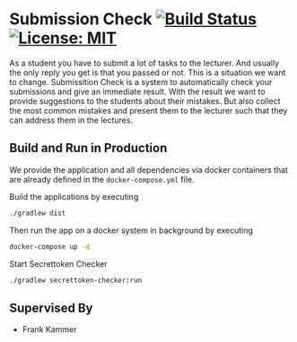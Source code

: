 # Submission Check [![Build Status](https://travis-ci.org/thm-mni-ii/submissioncheck.svg?branch=master)](https://travis-ci.org/thm-mni-ii/submissioncheck) [![License: MIT](https://img.shields.io/badge/License-MIT-yellow.svg)](https://opensource.org/licenses/MIT)

As a student you have to submit a lot of tasks
to the lecturer. And usually the only reply you
get is that you passed or not. This is a situation
we want to change.
Submissition Check is a system to automatically check
your submissions and give an immediate result.
With the result we want to provide suggestions
to the students about their mistakes.
But also collect the most common mistakes and
present them to the lecturer such that they
can address them in the lectures.


## Build and Run in Production
We provide the application and all dependencies via docker containers
that are already defined in the `docker-compose.yml` file.

Build the applications by executing

```bash
./gradlew dist
```

Then run the app on a docker system in background by executing

```bash
docker-compose up -d
```

Start Secrettoken Checker

```bash
./gradlew secrettoken-checker:run
```

## Supervised By

* Frank Kammer